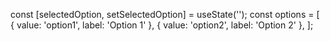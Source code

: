  const [selectedOption, setSelectedOption] = useState('');
    const options = [
        { value: 'option1', label: 'Option 1' },
        { value: 'option2', label: 'Option 2' },
    ];
